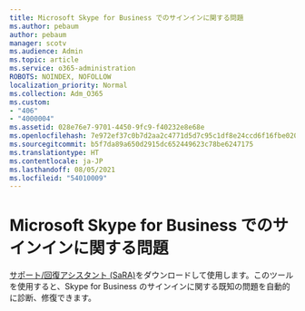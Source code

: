 ```yaml
---
title: Microsoft Skype for Business でのサインインに関する問題
ms.author: pebaum
author: pebaum
manager: scotv
ms.audience: Admin
ms.topic: article
ms.service: o365-administration
ROBOTS: NOINDEX, NOFOLLOW
localization_priority: Normal
ms.collection: Adm_O365
ms.custom:
- "406"
- "4000004"
ms.assetid: 028e76e7-9701-4450-9fc9-f40232e8e68e
ms.openlocfilehash: 7e972ef37c0b7d2aa2c4771d5d7c95c1df8e24ccd6f16fbe020900d10ea42de0
ms.sourcegitcommit: b5f7da89a650d2915dc652449623c78be6247175
ms.translationtype: HT
ms.contentlocale: ja-JP
ms.lasthandoff: 08/05/2021
ms.locfileid: "54010009"
---
```

# <a name="problems-signing-in-to-microsoft-skype-for-business"></a>Microsoft Skype for Business でのサインインに関する問題

[サポート/回復アシスタント (SaRA)](https://aka.ms/SaRA-SkypeForBusinessSignIn)をダウンロードして使用します。このツールを使用すると、Skype for Business のサインインに関する既知の問題を自動的に診断、修復できます。